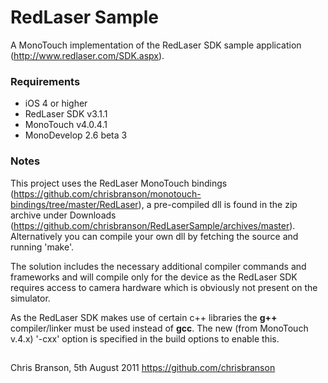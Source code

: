 # RedLaser Sample

A MonoTouch implementation of the RedLaser SDK sample application (http://www.redlaser.com/SDK.aspx).

### Requirements

* iOS 4 or higher
* RedLaser SDK v3.1.1
* MonoTouch v4.0.4.1
* MonoDevelop 2.6 beta 3

### Notes

This project uses the RedLaser MonoTouch bindings (https://github.com/chrisbranson/monotouch-bindings/tree/master/RedLaser), a pre-compiled dll is found in the zip archive under Downloads (https://github.com/chrisbranson/RedLaserSample/archives/master). Alternatively you can compile your own dll by fetching the source and running 'make'.

The solution includes the necessary additional compiler commands and frameworks and will compile only for the device as the RedLaser SDK requires access to camera hardware which is obviously not present on the simulator.

As the RedLaser SDK makes use of certain c++ libraries the **g++** compiler/linker must be used instead of **gcc**. The new (from MonoTouch v.4.x) '-cxx' option is specified in the build options to enable this.

##

Chris Branson, 5th August 2011
https://github.com/chrisbranson